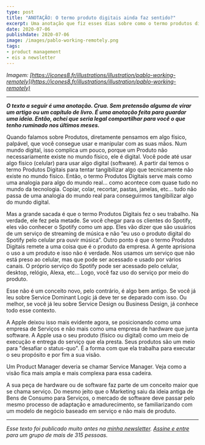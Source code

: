 ```yaml
---
type: post
title: "ANOTAÇÃO: O termo produto digitais ainda faz sentido?"
excerpt: Uma anotação que fiz esses dias sobre como o termo produtos digitais não reflete o que estamos vivendo
date: 2020-07-06
publishdate: 2020-07-06
image: /images/pablo-working-remotely.png
tags:
- product management
- eis a newsletter
---
```


_Imagem: [https://icones8.fr/illustrations/illustration/pablo-working-remotely](https://icones8.fr/illustrations/illustration/pablo-working-remotely)_ 

---

_**O texto a seguir é uma anotação. Crua. Sem pretensão alguma de virar um artigo ou um capítulo de livro. É uma anotação feita para guardar uma ideia. Então, achei que seria legal compartilhar para você o que tenho ruminado nos últimos meses.**_

Quando falamos sobre Produtos, diretamente pensamos em algo físico, palpável, que você consegue usar e manipular com as suas mãos. Num mundo digital, isso complica um pouco, porque um Produto não necessariamente existe no mundo físico, ele é digital. Você pode até usar algo físico (celular) para usar algo digital (software). A partir daí temos o termo Produtos Digitais para tentar tangibilizar algo que tecnicamente não existe no mundo físico. Então, o termo Produtos Digitais serve mais como uma analogia para algo do mundo real... como acontece com quase tudo no mundo da tecnologia. Copiar, colar, recortar, pastas, janelas, etc... tudo não passa de uma analogia do mundo real para conseguirmos tangibilizar algo do mundo digital.

Mas a grande sacada é que o termo Produtos Digitais fez o seu trabalho. Na verdade, ele fez pela metade. Se você chegar para os clientes do Spotify, eles vão conhecer o Spotify como um app. Eles vão dizer que são usuários de um serviço de streaming de música e não “eu uso o produto digital do Spotify pelo celular pra ouvir música”. Outro ponto é que o termo Produtos Digitais remete a uma coisa que é o produto da empresa. A gente aprisiona o uso a um produto e isso não é verdade. Nos usamos um serviço que não está preso ao celular, mas que pode ser acessado e usado por vários canais. O próprio serviço do Spotify pode ser acessado pelo celular, desktop, relógio, Alexa, etc... Logo, você faz uso do serviço por meio do produto.

Esse não é um conceito novo, pelo contrário, é algo bem antigo. Se você já leu sobre Service Dominant Logic já deve ter se deparado com isso. Ou melhor, se você já leu sobre Service Design ou Business Design, já conhece todo esse contexto.

A Apple deixou isso mais evidente agora, se posicionando como uma empresa de Serviços e não mais como uma empresa de hardware que junta software. A Apple usa o seu produto (físico ou digital) como um meio de execução e entrega do serviço que ela presta. Seus produtos são um meio para "desafiar o status-quo". É a forma com que ela trabalha para executar o seu propósito e por fim a sua visão.

Um Product Manager deveria se chamar Service Manager. Veja como a visão fica mais ampla e mais complexa para essa cadeira.

A sua peça de hardware ou de software faz parte de um conceito maior que se chama serviço. Do mesmo jeito que o Marketing saiu da ideia antiga de Bens de Consumo para Serviços, o mercado de software deve passar pelo mesmo processo de adaptação e amadurecimento, se familiarizando com um modelo de negócio baseado em serviço e não mais de produto.

---

_Esse texto foi publicado muito antes na [minha newsletter](https://diegoeis.substack.com/about). [Assine e entre](https://diegoeis.substack.com/) para um grupo de mais de 315 pessoas._
